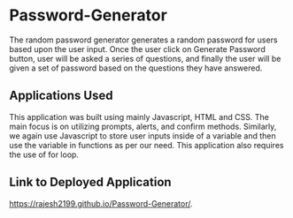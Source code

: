 # Password-Generator
The random password generator generates a random password for users based upon the user input. Once the user click on Generate Password button, user will be asked a series of questions, and finally the user will be given a set of password based on the questions they have answered. 

## Applications Used
This application was built using mainly Javascript, HTML and CSS. The main focus is on utilizing prompts, alerts, and confirm methods. Similarly, we again use Javascript to store user inputs inside of a variable and then use the variable in functions as per our need. This application also requires the use of for loop.


## Link to Deployed Application
https://rajesh2199.github.io/Password-Generator/.
